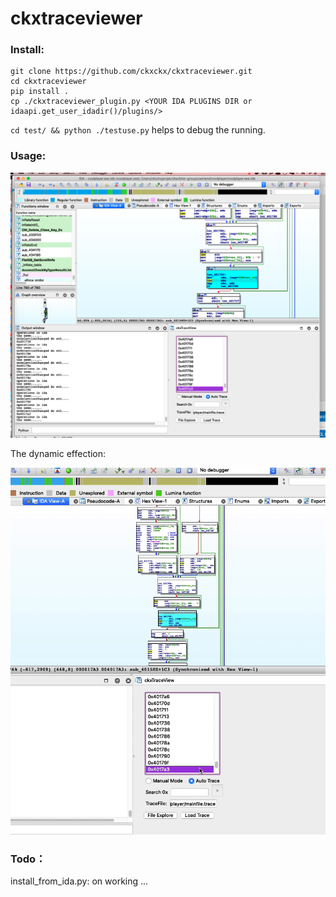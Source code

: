 

# ckxtraceviewer



### Install:

```
git clone https://github.com/ckxckx/ckxtraceviewer.git
cd ckxtraceviewer 
pip install .
cp ./ckxtraceviewer_plugin.py <YOUR IDA PLUGINS DIR or idaapi.get_user_idadir()/plugins/>
```



`cd test/ && python ./testuse.py` helps to debug the running.



### Usage:



![Screenshot - 2020-11-24 00.19.04](readme.assets/Screenshot%20-%202020-11-24%2000.19.04.png)





The dynamic effection:

![Kapture 2020-11-24 at 00.17.09](readme.assets/Kapture%202020-11-24%20at%2000.17.09.gif)



### Todo：

install_from_ida.py: on working ...

